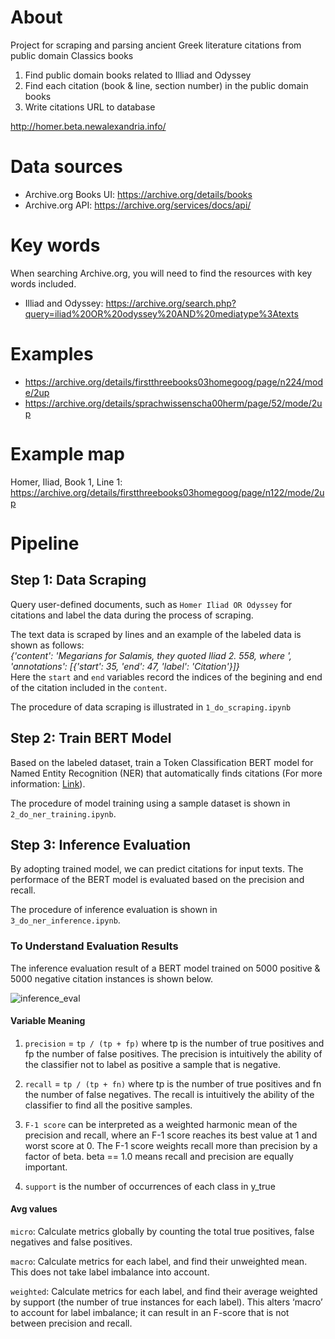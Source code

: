 # About
Project for scraping and parsing ancient Greek literature citations from public domain Classics books  

1) Find public domain books related to Illiad and Odyssey
2) Find each citation (book & line, section number) in the public domain books 
3) Write citations URL to database

http://homer.beta.newalexandria.info/

# Data sources

- Archive.org Books UI: https://archive.org/details/books
- Archive.org API: https://archive.org/services/docs/api/


# Key words

When searching Archive.org, you will need to find the resources with key words included.

- Illiad and Odyssey: https://archive.org/search.php?query=iliad%20OR%20odyssey%20AND%20mediatype%3Atexts

# Examples

- https://archive.org/details/firstthreebooks03homegoog/page/n224/mode/2up
- https://archive.org/details/sprachwissenscha00herm/page/52/mode/2up


# Example map

Homer, Iliad, Book 1, Line 1: https://archive.org/details/firstthreebooks03homegoog/page/n122/mode/2up

# Pipeline

## Step 1: Data Scraping

Query user-defined documents, such as `Homer Iliad OR Odyssey` for citations and label the data during the process of scraping.

The text data is scraped by lines and an example of the labeled data is shown as follows:\
*{'content': 'Megarians for Salamis, they quoted Iliad 2. 558, where ', 'annotations': [{'start': 35, 'end': 47, 'label': 'Citation'}]}*\
Here the `start` and `end` variables record the indices of the begining and end of the citation included in the `content`.

The procedure of data scraping is illustrated in `1_do_scraping.ipynb`
 

## Step 2: Train BERT Model

Based on the labeled dataset, train a Token Classification BERT model for Named Entity Recognition (NER) that automatically finds citations (For more information: [Link](https://huggingface.co/transformers/model_doc/bert.html#bertfortokenclassification)).

The procedure of model training using a sample dataset is shown in `2_do_ner_training.ipynb`.

## Step 3: Inference Evaluation

By adopting trained model, we can predict citations for input texts. The performace of the BERT model is evaluated based on the precision and recall.

The procedure of inference evaluation is shown in `3_do_ner_inference.ipynb`.



### To Understand Evaluation Results

The inference evaluation result of a BERT model trained on 5000 positive & 5000 negative citation instances is shown below.

![inference_eval](https://user-images.githubusercontent.com/43858610/133504138-1f5a9908-eb0f-4770-bb80-b6de33d8549a.png)

#### Variable Meaning
1. `precision` = `tp / (tp + fp)` where tp is the number of true positives and fp the number of false positives. The precision is intuitively the ability of the classifier not to label as positive a sample that is negative.

2. `recall` = `tp / (tp + fn)` where tp is the number of true positives and fn the number of false negatives. The recall is intuitively the ability of the classifier to find all the positive samples.

3. `F-1 score` can be interpreted as a weighted harmonic mean of the precision and recall, where an F-1 score reaches its best value at 1 and worst score at 0.
The F-1 score weights recall more than precision by a factor of beta. beta == 1.0 means recall and precision are equally important.

4. `support` is the number of occurrences of each class in y_true

#### Avg values
`micro`:
Calculate metrics globally by counting the total true positives, false negatives and false positives.

`macro`:
Calculate metrics for each label, and find their unweighted mean. This does not take label imbalance into account.

`weighted`:
Calculate metrics for each label, and find their average weighted by support (the number of true instances for each label). This alters ‘macro’ to account for label imbalance; it can result in an F-score that is not between precision and recall.
